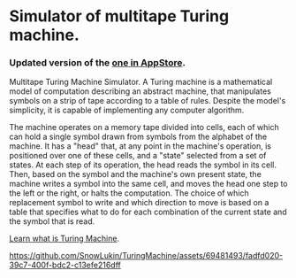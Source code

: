 # Simulator of multitape Turing machine.

### Updated version of the [one in AppStore](https://apps.apple.com/ru/app/multitape-turing-machine/id6443568065?l=en).

Multitape Turing Machine Simulator.
A Turing machine is a mathematical model of computation describing an abstract machine, that manipulates symbols on a strip of tape according to a table of rules. Despite the model's simplicity, it is capable of implementing any computer algorithm.

The machine operates on a memory tape divided into cells, each of which can hold a single symbol drawn from symbols from the alphabet of the machine. It has a "head" that, at any point in the machine's operation, is positioned over one of these cells, and a "state" selected from a set of states. At each step of its operation, the head reads the symbol in its cell. Then, based on the symbol and the machine's own present state, the machine writes a symbol into the same cell, and moves the head one step to the left or the right, or halts the computation. The choice of which replacement symbol to write and which direction to move is based on a table that specifies what to do for each combination of the current state and the symbol that is read.

[Learn what is Turing Machine](https://en.wikipedia.org/wiki/Turing_machine#:~:text=A%20Turing%20machine%20is%20a,A%20physical%20Turing%20machine%20model.).

https://github.com/SnowLukin/TuringMachine/assets/69481493/fadfd020-39c7-400f-bdc2-c13efe216dff

